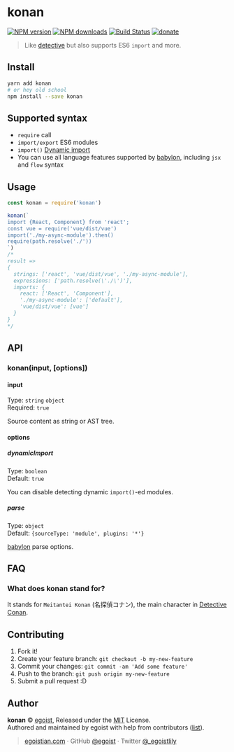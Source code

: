 # konan

[![NPM version](https://img.shields.io/npm/v/konan.svg?style=flat)](https://npmjs.com/package/konan) [![NPM downloads](https://img.shields.io/npm/dm/konan.svg?style=flat)](https://npmjs.com/package/konan) [![Build Status](https://img.shields.io/circleci/project/egoist/konan/master.svg?style=flat)](https://circleci.com/gh/egoist/konan) [![donate](https://img.shields.io/badge/$-donate-ff69b4.svg?maxAge=2592000&style=flat)](https://github.com/egoist/donate)

> Like [detective](https://github.com/substack/node-detective) but also supports ES6 `import` and more.

## Install

```bash
yarn add konan
# or hey old school
npm install --save konan
```

## Supported syntax

- `require` call
- `import/export` ES6 modules
- `import()` [Dynamic import](https://github.com/tc39/proposal-dynamic-import)
- You can use all language features supported by [babylon](https://github.com/babel/babylon), including `jsx` and `flow` syntax

## Usage

```js
const konan = require('konan')

konan(`
import {React, Component} from 'react';
const vue = require('vue/dist/vue')
import('./my-async-module').then()
require(path.resolve('./'))
`)
/* 
result =>
{
  strings: ['react', 'vue/dist/vue', './my-async-module'],
  expressions: ['path.resolve(\'./\')'],
  imports: {
    react: ['React', 'Component'],
    './my-async-module': ['default'],
    'vue/dist/vue': [vue']
  }
} 
*/
```

## API

### konan(input, [options])

#### input

Type: `string` `object`<br>
Required: `true`

Source content as string or AST tree.

#### options

##### dynamicImport

Type: `boolean`<br>
Default: `true`

You can disable detecting dynamic `import()`-ed modules.

##### parse

Type: `object`<br>
Default: `{sourceType: 'module', plugins: '*'}`

[babylon](https://github.com/babel/babylon) parse options.

## FAQ

### What does konan stand for?

It stands for `Meitantei Konan` (名探偵コナン), the main character in [Detective Conan](https://en.wikipedia.org/wiki/Case_Closed).

## Contributing

1. Fork it!
2. Create your feature branch: `git checkout -b my-new-feature`
3. Commit your changes: `git commit -am 'Add some feature'`
4. Push to the branch: `git push origin my-new-feature`
5. Submit a pull request :D


## Author

**konan** © [egoist](https://github.com/egoist), Released under the [MIT](./LICENSE) License.<br>
Authored and maintained by egoist with help from contributors ([list](https://github.com/egoist/konan/contributors)).

> [egoistian.com](https://egoistian.com) · GitHub [@egoist](https://github.com/egoist) · Twitter [@_egoistlily](https://twitter.com/_egoistlily)
